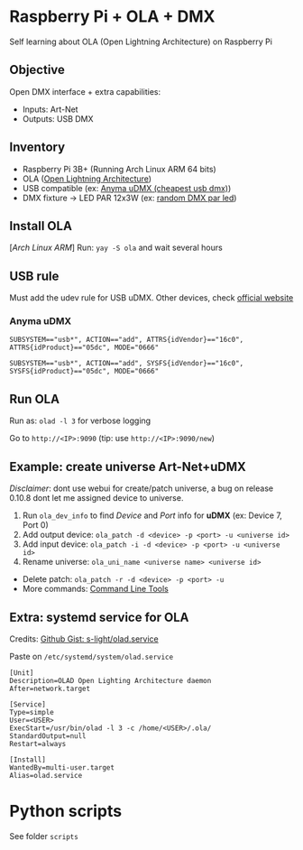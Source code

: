 # Raspberry Pi + OLA + DMX

Self learning about OLA (Open Lightning Architecture) on Raspberry Pi

## Objective

Open DMX interface + extra capabilities:
* Inputs: Art-Net
* Outputs: USB DMX

## Inventory
* Raspberry Pi 3B+ (Running Arch Linux ARM 64 bits)
* OLA ([Open Lightning Architecture](https://www.openlighting.org/))
* USB compatible (ex: [Anyma uDMX (cheapest usb dmx)](https://www.anyma.ch/research/udmx/))
* DMX fixture ->  LED PAR 12x3W (ex: [random DMX par led](https://www.amazon.es/Lixada-Iluminaci%C3%B3n-escenario-discoteca-Christmas/dp/B07XYZ65FS))

## Install OLA
[_Arch Linux ARM_] Run: `yay -S ola` and wait several hours

## USB rule
Must add the udev rule for USB uDMX. Other devices, check [official website](https://www.openlighting.org/ola/getting-started/device-specific-configuration/)

### Anyma uDMX

```
SUBSYSTEM=="usb*", ACTION=="add", ATTRS{idVendor}=="16c0", ATTRS{idProduct}=="05dc", MODE="0666"

SUBSYSTEM=="usb*", ACTION=="add", SYSFS{idVendor}=="16c0", SYSFS{idProduct}=="05dc", MODE="0666"
```

## Run OLA

Run as: `olad -l 3` for verbose logging

Go to `http://<IP>:9090` (tip: use `http://<IP>:9090/new`)

## Example: create universe Art-Net+uDMX
_Disclaimer_: dont use webui for create/patch universe, a bug on release 0.10.8 dont let me assigned device to universe.

1. Run `ola_dev_info` to find *Device* and *Port* info for __uDMX__ (ex: Device 7, Port 0)
2. Add output device: `ola_patch -d <device> -p <port> -u <universe id>`
3. Add input device: `ola_patch -i -d <device> -p <port> -u <universe id>`
4. Rename universe: `ola_uni_name <universe name> <universe id>`

* Delete patch: `ola_patch -r -d <device> -p <port> -u`
* More commands: [Command Line Tools](https://www.openlighting.org/ola/getting-started/command-line-tools/)

## Extra: systemd service for OLA
Credits: [Github Gist: s-light/olad.service](https://gist.github.com/s-light/fba54aa65b14a1da290f10dfa4e9dcae)

Paste on `/etc/systemd/system/olad.service`

```
[Unit]
Description=OLAD Open Lighting Architecture daemon
After=network.target

[Service]
Type=simple
User=<USER>
ExecStart=/usr/bin/olad -l 3 -c /home/<USER>/.ola/
StandardOutput=null
Restart=always

[Install]
WantedBy=multi-user.target
Alias=olad.service
```

# Python scripts

See folder `scripts`